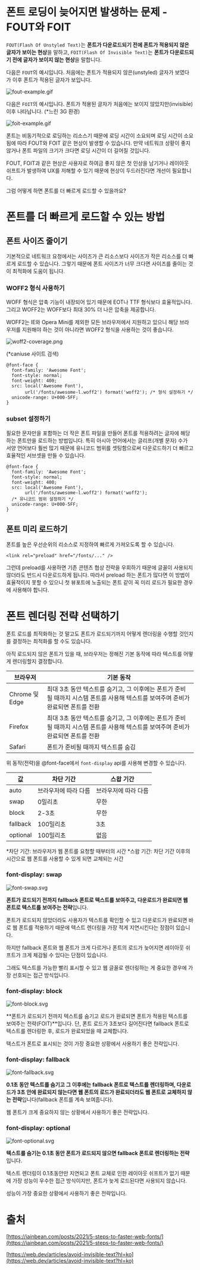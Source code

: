 # 폰트 로딩이 늦어지면 발생하는 문제 - FOUT와 FOIT

`FOUT(Flash Of Unstyled Text)`는 **폰트가 다운로드되기 전에 폰트가 적용되지 않은 글자가 보이는 현상**을 말하고, `FOIT(Flash Of Invisible Text)`는 **폰트가 다운로드되기 전에 글자가 보이지 않는 현상**을 말합니다.

다음은 `FOUT`의 예시입니다. 처음에는 폰트가 적용되지 않은(unstyled) 글자가 보였다가 이후 폰트가 적용된 글자가 보입니다.

![fout-example.gif](./fout-example.gif)

다음은 `FOIT`의 예시입니다. 폰트가 적용된 글자가 처음에는 보이지 않았지만(invisible) 이후 나타납니다. (\*느린 3G 환경)

![foit-example.gif](./foit-example.gif)

폰트는 비동기적으로 로딩하는 리소스기 때문에 로딩 시간이 소요되며 로딩 시간이 소요됨에 따라 FOUT와 FOIT 같은 현상이 발생할 수 있습니다. 만약 네트워크 상황이 좋지 않거나 폰트 파일의 크기가 크다면 로딩 시간이 더 길어질 것입니다.

FOUT, FOIT과 같은 현상은 사용자로 하여금 좋지 않은 첫 인상을 남기거나 레이아웃 쉬프트가 발생하여 UX를 저해할 수 있기 때문에 현상이 두드러진다면 개선이 필요합니다.

그럼 어떻게 하면 폰트를 더 빠르게 로드할 수 있을까요?

# 폰트를 더 빠르게 로드할 수 있는 방법

## 폰트 사이즈 줄이기

기본적으로 네트워크 요청에서는 사이즈가 큰 리소스보다 사이즈가 작은 리소스를 더 빠르게 로드할 수 있습니다. 그렇기 때문에 폰트 사이즈가 너무 크다면 사이즈를 줄이는 것이 최적화에 도움이 됩니다.

### WOFF2 형식 사용하기

WOFF 형식은 압축 기능이 내장되어 있기 때문에 EOT나 TTF 형식보다 효율적입니다. 그리고 WOFF2는 WOFF보다 최대 30% 더 나은 압축을 제공합니다.

WOFF2는 IE와 Opera Mini를 제외한 모든 브라우저에서 지원하고 있으니 해당 브라우저를 지원해야 하는 것이 아니라면 WOFF2 형식을 사용하는 것이 좋습니다.

![woff2-coverage.png](./woff2-coverage.png)

(\*caniuse 사이트 검색)

```tsx
@font-face {
  font-family: 'Awesome Font';
  font-style: normal;
  font-weight: 400;
  src: local('Awesome Font'),
       url('/fonts/awesome-l.woff2') format('woff2'); /* 형식 설정하기 */
  unicode-range: U+000-5FF;
}
```

### subset 설정하기

필요한 문자만을 포함하는 더 작은 폰트 파일을 만들어 폰트를 적용하려는 글자에 해당하는 폰트만을 로드하는 방법입니다. 특히 아시아 언어에서는 글리프(개별 문자) 수가 서양 언어보다 훨씬 많기 때문에 유니코드 범위를 셋팅함으로써 다운로드하기 더 빠르고 효율적인 서브셋을 만들 수 있습니다.

```tsx
@font-face {
  font-family: 'Awesome Font';
  font-style: normal;
  font-weight: 400;
  src: local('Awesome Font'),
       url('/fonts/awesome-l.woff2') format('woff2');
  /* 유니코드 범위 설정하기 */
  unicode-range: U+000-5FF;
}
```

## 폰트 미리 로드하기

폰트를 높은 우선순위의 리소스로 지정하여 빠르게 가져오도록 할 수 있습니다.

```tsx
<link rel="preload" href="/fonts/..." />
```

그런데 preload를 사용하면 기존 콘텐츠 협상 전략을 우회하기 때문에 글꼴이 사용되지 않더라도 반드시 다운로드하게 됩니다. 따라서 preload 하는 폰트가 많다면 이 방법이 효율적이지 못할 수 있으니 첫 뷰포트에 노출되는 폰트 같이 꼭 미리 로드가 필요한 경우에 사용해야 합니다.

# 폰트 렌더링 전략 선택하기

폰트 로드를 최적화하는 것 말고도 폰트가 로드되기까지 어떻게 렌더링을 수행할 것인지를 결정하는 최적화를 할 수도 있습니다.

아직 로드되지 않은 폰트가 있을 때, 브라우저는 정해진 기본 동작에 따라 텍스트를 어떻게 렌더링할지 결정합니다.

| 브라우저       | 기본 동작                                                                                                                          |
| -------------- | ---------------------------------------------------------------------------------------------------------------------------------- |
| Chrome 및 Edge | 최대 3초 동안 텍스트를 숨기고, 그 이후에는 폰트가 준비될 때까지 시스템 폰트를 사용해 텍스트를 보여주며 준비가 완료되면 폰트를 전환 |
| Firefox        | 최대 3초 동안 텍스트를 숨기고, 그 이후에는 폰트가 준비될 때까지 시스템 폰트를 사용해 텍스트를 보여주며 준비가 완료되면 폰트를 전환 |
| Safari         | 폰트가 준비될 때까지 텍스트를 숨김                                                                                                 |

위 동작(전략)을 @font-face에서 `font-display` api를 사용해 변경할 수 있습니다.

| 값       | 차단 기간            | 스왑 기간            |
| -------- | -------------------- | -------------------- |
| auto     | 브라우저에 따라 다름 | 브라우저에 따라 다름 |
| swap     | 0밀리초              | 무한                 |
| block    | 2-3초                | 무한                 |
| fallback | 100밀리초            | 3초                  |
| optional | 100밀리초            | 없음                 |

*차단 기간: 브라우저가 웹 폰트를 요청할 때부터의 시간
*스왑 기간: 차단 기간 이후의 시간으로 웹 폰트를 사용할 수 있게 되면 교체되는 시간

### font-display: swap

![font-swap.svg](./font-swap.svg)

**폰트가 로드되기 전까지 fallback 폰트로 텍스트를 보여주고, 다운로드가 완료되면 웹 폰트로 텍스트를 보여주는 전략**입니다.

폰트가 로드되지 않았더라도 사용자가 텍스트를 확인할 수 있고 다운로드가 완료되면 바로 웹 폰트를 적용하기 때문에 텍스트 렌더링을 가장 적게 지연시킨다는 장점이 있습니다.

하지만 fallback 폰트와 웹 폰트가 크게 다르거나 폰트의 로드가 늦어지면 레이아웃 쉬프트가 크게 체감될 수 있다는 단점이 있습니다.

그래도 텍스트를 가능한 빨리 표시할 수 있고 웹 글꼴로 렌더링하는 게 중요한 경우에 가장 선호되는 접근 방식입니다.

### font-display: block

![font-block.svg](./font-block.svg)

**폰트가 로드되기 전까지 텍스트를 숨기고 로드가 완료되면 폰트가 적용된 텍스트를 보여주는 전략(FOIT)**입니다. 단, 폰트 로드가 3초보다 길어진다면 fallback 폰트로 텍스트를 렌더링한 후, 로드가 완료되었을 때 교체합니다.

텍스트가 폰트로 표시되는 것이 가장 중요한 상황에서 사용하기 좋은 전략입니다.

### font-display: fallback

![font-fallback.svg](./font-fallback.svg)

**0.1초 동안 텍스트를 숨기고 그 이후에는 fallback 폰트로 텍스트를 렌더링하며, 다운로드가 3초 안에 완료되지 않는다면 웹 폰트의 로드가 완료되더라도 웹 폰트로 교체하지 않는 전략**입니다(fallback 폰트를 계속 보여줍니다).

웹 폰트가 크게 중요하지 않는 상황에서 사용하기 좋은 전략입니다.

### font-display: optional

![font-optional.svg](./font-optional.svg)

**텍스트를 숨기는 0.1초 동안 폰트가 로드되지 않으면 fallback 폰트로 렌더링하는 전략**입니다.

텍스트 렌더링이 0.1초동안만 지연되고 폰트 교체로 인한 레이아웃 쉬프트가 없기 때문에 가장 성능이 우수한 접근 방식이지만, 폰트가 늦게 로드된다면 사용되지 않습니다.

성능이 가장 중요한 상황에서 사용하기 좋은 전략입니다.

# 출처

[https://iainbean.com/posts/2021/5-steps-to-faster-web-fonts/](https://iainbean.com/posts/2021/5-steps-to-faster-web-fonts/)

[https://web.dev/articles/avoid-invisible-text?hl=ko](https://web.dev/articles/avoid-invisible-text?hl=ko)
